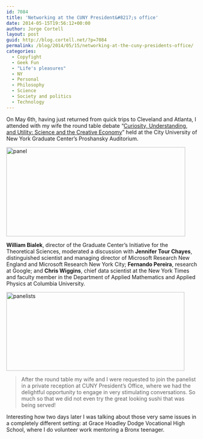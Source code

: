 ```yaml
---
id: 7084
title: 'Networking at the CUNY President&#8217;s office'
date: 2014-05-15T19:56:12+00:00
author: Jorge Cortell
layout: post
guid: http://blog.cortell.net/?p=7084
permalink: /blog/2014/05/15/networking-at-the-cuny-presidents-office/
categories:
  - Copyfight
  - Geek Fun
  - "Life's pleasures"
  - NY
  - Personal
  - Philosophy
  - Science
  - Society and politics
  - Technology
---
```

On May 6th, having just returned from quick trips to Cleveland and Atlanta, I attended with my wife the round table debate &#8220;<a title="http://www.gc.cuny.edu/Public-Programming/Cultural-Capital-Home/Events/Detail?id=22755" href="http://www.gc.cuny.edu/Public-Programming/Cultural-Capital-Home/Events/Detail?id=22755" target="_blank">Curiosity, Understanding, and Utility: Science and the Creative Economy</a>&#8221; held at the City University of New York Graduate Center&#8217;s Proshansky Auditorium.

<img class="aligncenter" src="https://irs1.4sqi.net/img/general/472x236/16990078_CwxvmCMFXqH_PEdtUCDZ7Yy7jFlTbK5v5IlxBJEE5og.jpg" alt="panel" width="472" height="236" />

**William Bialek**, director of the Graduate Center&#8217;s Initiative for the Theoretical Sciences, moderated a discussion with **Jennifer Tour Chayes**, distinguished scientist and managing director of Microsoft Research New England and Microsoft Research New York City; **Fernando Pereira**, research at Google; and **Chris Wiggins**, chief data scientist at the New York Times and faculty member in the Department of Applied Mathematics and Applied Physics at Columbia University.

<img class="aligncenter" src="http://www.gc.cuny.edu/CUNY_GC/media/CUNY-Graduate-Center/Images/Public%20Programs/PublicProgramsPage/ITS-Lecture-Click-Thru2.jpg?width=470&height=208&ext=.jpg" alt="panelists" width="470" height="208" />

> After the round table my wife and I were requested to join the panelist in a private reception at CUNY President&#8217;s Office, where we had the delightful opportunity to engage in very stimulating conversations. So much so that we did not even try the great looking sushi that was being served!

Interesting how two days later I was talking about those very same issues in a completely different setting: at Grace Hoadley Dodge Vocational High School, where I do volunteer work mentoring a Bronx teenager.